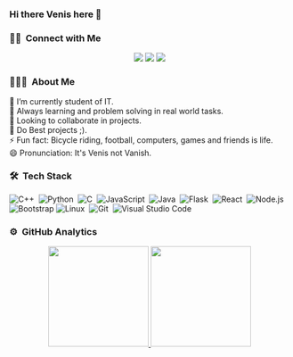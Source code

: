 ### Hi there Venis here 👋

### 🤝🏻 &nbsp;Connect with Me

<p align="center">
<img src="https://komarev.com/ghpvc/?username=venisprajapati&color=blueviolet">
<!--a href="https://www.venisprajapati.blogspot.com"><img src="https://img.shields.io/badge/-venisprajapati.blogspot.com-3423A6?style=flat&logo=Google-Chrome&logoColor=white"/></a>
-->
<a href="https://www.linkedin.com/in/venis-prajapati-a12b1019b/"><img src="https://img.shields.io/badge/-Venis%20Prajapati-0077B5?style=flat&logo=Linkedin&logoColor=white"/></a>
<a href="mailto:venisprajapati2102@gmail.com"><img src="https://img.shields.io/badge/-venisprajapati2102@gmail.com-D14836?style=flat&logo=Gmail&logoColor=white"/></a>
</p>

<!--- 
<a href="https://www.pinterest.ca/AVS1508"><img src="https://img.shields.io/badge/-@AVS1508-BD081C?style=flat&logo=Pinterest&logoColor=white"/></a>
<a href="https://www.behance.net/AVS1508"><img src="https://img.shields.io/badge/-@AVS1508-1769FF?style=flat&logo=Behance&logoColor=white"/></a>

[![Awesome](https://awesome.re/badge.svg)](https://awesome.re) <img src="https://komarev.com/ghpvc/?username=venisprajapati&color=blueviolet">
[![GitHub contributors](https://img.shields.io/github/contributors/venisprajapati/creative-profile-readme)](https://github.com/venisprajapati/creative-profile-readme/graphs/contributors)
[![GitHub issues](https://img.shields.io/github/issues/venisprajapati/creative-profile-readme)](https://github.com/venisprajapati/creative-profile-readme/issues)
[![PRs Welcome](https://img.shields.io/badge/PRs-welcome-brightgreen.svg?style=flat-square)](https://github.com/venisprajapati/creative-profile-readme/pulls)
[![HitCount](https://views.whatilearened.today/views/github/venisprajapati/creative-profile-readme.svg)](https://github.com/venisprajapati/creative-profile-readme)
-->



### 👨🏻‍💻 &nbsp;About Me

  🔭 I’m currently student of IT.\
  🌱 Always learning and problem solving in real world tasks.\
  👯 Looking to collaborate in projects.\
  🤔 Do Best projects ;).\
  ⚡ Fun fact: Bicycle riding, football, computers, games and friends is life.\
  😄 Pronunciation: It's Venis not Vanish.


### 🛠 &nbsp;Tech Stack

![C++](https://img.shields.io/badge/-C++-05122A?style=flat&logo=C%2B%2B&logoColor=00599C)&nbsp;
![Python](https://img.shields.io/badge/-Python-05122A?style=flat&logo=python)&nbsp;
![C](https://img.shields.io/badge/-C-05122A?style=flat&logo=C&logoColor=A8B9CC)&nbsp;
![JavaScript](https://img.shields.io/badge/-JavaScript-05122A?style=flat&logo=javascript)&nbsp;
![Java](https://img.shields.io/badge/-Java-05122A?style=flat&logo=Java&logoColor=FFA518)&nbsp;
![Flask](https://img.shields.io/badge/-Flask-05122A?style=flat&logo=flask)&nbsp;
![React](https://img.shields.io/badge/-React-05122A?style=flat&logo=react)&nbsp;
![Node.js](https://img.shields.io/badge/-Node.js-05122A?style=flat&logo=node.js)&nbsp;
![Bootstrap](https://img.shields.io/badge/-Bootstrap-05122A?style=flat&logo=bootstrap&logoColor=563D7C)
![Linux](https://img.shields.io/badge/Linux-FCC624?style=flat&logo=linux&logoColor=black)&nbsp;
![Git](https://img.shields.io/badge/-Git-05122A?style=flat&logo=git)&nbsp;
![Visual Studio Code](https://img.shields.io/badge/-Visual%20Studio%20Code-05122A?style=flat&logo=visual-studio-code&logoColor=007ACC)&nbsp;

<!--
![HTML](https://img.shields.io/badge/-HTML-05122A?style=flat&logo=HTML5)&nbsp;
![CSS](https://img.shields.io/badge/-CSS-05122A?style=flat&logo=CSS3&logoColor=1572B6)&nbsp;
![Markdown](https://img.shields.io/badge/-Markdown-05122A?style=flat&logo=markdown)
![Django](https://img.shields.io/badge/-Django-05122A?style=flat&logo=django&logoColor=092E20)&nbsp;
![GitHub](https://img.shields.io/badge/-GitHub-05122A?style=flat&logo=github)&nbsp;
![RStudio](https://img.shields.io/badge/-RStudio-05122A?style=flat&logo=rstudio)&nbsp;
![R (Statistics)](https://img.shields.io/badge/-R-05122A?style=flat&logo=R&logoColor=276DC3)
![Eclipse](https://img.shields.io/badge/-Eclipse-05122A?style=flat&logo=eclipse-ide&logoColor=2C2255)\
![Illustrator](https://img.shields.io/badge/-Illustrator-05122A?style=flat&logo=adobe-illustrator)&nbsp;
![Photoshop](https://img.shields.io/badge/-Photoshop-05122A?style=flat&logo=adobe-photoshop)&nbsp;
![InDesign](https://img.shields.io/badge/-InDesign-05122A?style=flat&logo=adobe-indesign)
-->
<!-- 

### Projects

<p>
<a href="https://github.com/venisprajapati/symptom-disease-api">
 <img align="center" src="https://github-readme-stats.vercel.app/api/pin/?username=venisprajapati&repo=symptom-disease-api&theme=algolia&layout=compact" />
</a>    
<a href="https://github.com/venisprajapati/Boat-Rush">
 <img align="center" src="https://github-readme-stats.vercel.app/api/pin/?username=venisprajapati&repo=Boat-Rush&theme=algolia&layout=compact" />
</a>
</p> -->

### ⚙️ &nbsp;GitHub Analytics

<p align="center">
<a href="https://github.com/venisprajapati">
<!--  <img alt="Contribution stats" href="https://github.com/venisprajapati/github-contribution-stats/" src="https://github-contribution-stats.vercel.app/api/?username=venisprajapati&layout=compact&theme=radical" align="right"/> -->
  <img height="180em" src="https://github-readme-stats.vercel.app/api?username=venisprajapati&show_icons=true&theme=algolia&include_all_commits=true&count_private=true"/>
  <img height="180em" src="https://github-readme-stats.vercel.app/api/top-langs/?username=venisprajapati&layout=compact&langs_count=8&theme=algolia"/>
</a>

<!-- <a href="https://github.com/venisprajapati">
 <img align="center" src="https://github-readme-streak-stats.herokuapp.com/?user=venisprajapati&theme=algolia&layout=compact" />
</a> -->

</p>


